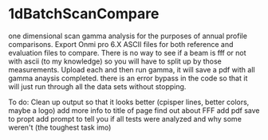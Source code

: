 # 1dBatchScanCompare
one dimensional scan gamma analysis for the purposes of annual profile comparisons. Export Onmi pro 6.X ASCII files for both reference and evaluation files to compare. There is no way to see if a beam is fff or not with ascii (to my knowledge) so you will have to split up by those measurements. Upload each and then run gamma, it will save a pdf with all gamma anaysis completed. there is an error bypass in the code so that it will just run through all the data sets without stopping. 

To do:
Clean up output so that it looks better (cpisper lines, better colors, maybe a logo)
add more info to title of page
find out about FFF
add pdf save to propt
add prompt to tell you if all tests were analyzed and why some weren't (the toughest task imo)
